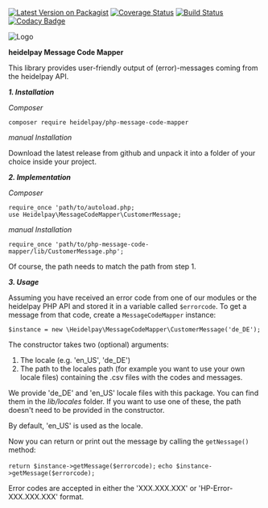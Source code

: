 [![Latest Version on Packagist](https://img.shields.io/packagist/v/heidelpay/php-messages-code-mapper.svg?style=flat-square)](https://packagist.org/packages/heidelpay/php-messages-code-mapper)
[![Coverage Status](https://coveralls.io/repos/github/heidelpay/php-messages-code-mapper/badge.svg?branch=master)](https://coveralls.io/github/heidelpay/php-messages-code-mapper?branch=master)
[![Build Status](https://travis-ci.org/heidelpay/php-messages-code-mapper.svg?branch=master)](https://travis-ci.org/heidelpay/php-messages-code-mapper)
[![Codacy Badge](https://api.codacy.com/project/badge/grade/7c9b7df7c38841dbb4d485fe83b86eb4)](https://www.codacy.com/app/heidelpay/php-messages-code-mapper/dashboard)

![Logo](https://dev.heidelpay.de/devHeidelpay_400_180.jpg)

**heidelpay Message Code Mapper**

This library provides user-friendly output of (error)-messages coming from
the heidelpay API.


***1. Installation***

_Composer_
```
composer require heidelpay/php-message-code-mapper
```

_manual Installation_

Download the latest release from github and unpack it into a folder of your
choice inside your project.


***2. Implementation***

_Composer_
```
require_once 'path/to/autoload.php;
use Heidelpay\MessageCodeMapper\CustomerMessage;
```

_manual Installation_
```
require_once 'path/to/php-message-code-mapper/lib/CustomerMessage.php';
```

Of course, the path needs to match the path from step 1.


***3. Usage***

Assuming you have received an error code from one of our modules or the
heidelpay PHP API and stored it in a variable called `$errorcode`.
To get a message from that code, create a `MessageCodeMapper` instance:
```
$instance = new \Heidelpay\MessageCodeMapper\CustomerMessage('de_DE');
```

The constructor takes two (optional) arguments:

1. The locale (e.g. 'en_US', 'de_DE')
2. The path to the locales path (for example you want to use your own locale files) 
containing the .csv files with the codes and messages.

We provide 'de_DE' and 'en_US' locale files with this package. You can find them in the
_lib/locales_ folder. If you want to use one of these, the path doesn't need to be
provided in the constructor.

By default, 'en_US' is used as the locale.


Now you can return or print out the message by calling the `getNessage()` method:

```return $instance->getMessage($errorcode);```
```echo $instance->getMessage($errorcode);```

Error codes are accepted in either the 'XXX.XXX.XXX' or 'HP-Error-XXX.XXX.XXX' format.
